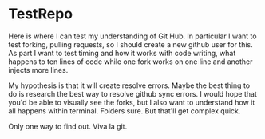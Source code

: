 # TestRepo

Here is where I can test my understanding of Git Hub.
In particular I want to test forking, pulling requests, so I should create a new github user for this.
As part I want to test timing and how it works with code writing, what happens to ten lines of code while one fork works on one line and another injects more lines.

My hypothesis is that it will create resolve errors. Maybe the best thing to do is research the best way to resolve github sync errors.
I would hope that you'd be able to visually see the forks, but I also want to understand how it all happens within terminal.
Folders sure. But that'll get complex quick.

Only one way to find out. Viva la git.

